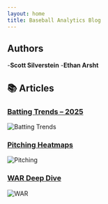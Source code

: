 ```yaml
---
layout: home
title: Baseball Analytics Blog
---
```


## Authors 
-**Scott Silverstein** 
-**Ethan Arsht** 

## 📚 Articles

### [Batting Trends – 2025](https://github.com/your-org/batting-trends-2025)
![Batting Trends](assets/images/batting-trends-2025.png)

### [Pitching Heatmaps](https://github.com/your-org/pitching-heatmaps)
![Pitching](assets/images/pitching-heatmaps.png)

### [WAR Deep Dive](https://github.com/your-org/war-analysis)
![WAR](assets/images/war-deep-dive.png)

